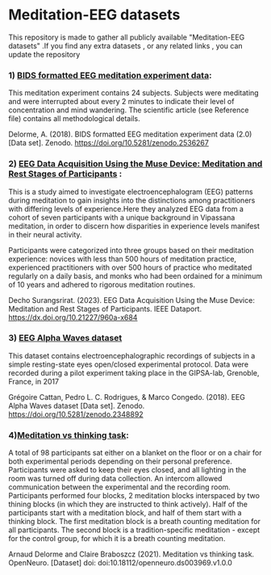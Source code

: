 # Meditation-EEG datasets
This repository is made to gather all publicly available "Meditation-EEG datasets" .If you find any extra datasets , or any related links , you can update the repository

### 1) [BIDS formatted EEG meditation experiment data](https://zenodo.org/records/2536267):
This meditation experiment contains 24 subjects. Subjects were meditating and were interrupted about every 2 minutes to indicate their level of concentration and mind wandering. The scientific article (see Reference file) contains all methodological details.

Delorme, A. (2018). BIDS formatted EEG meditation experiment data (2.0) [Data set]. Zenodo. https://doi.org/10.5281/zenodo.2536267

### 2) [EEG Data Acquisition Using the Muse Device: Meditation and Rest Stages of Participants](https://ieee-dataport.org/documents/eeg-data-acquisition-using-muse-device-meditation-and-rest-stages-participants#files) : 
This is a study aimed to investigate electroencephalogram (EEG) patterns during meditation to gain insights into the distinctions among practitioners with differing levels of experience.Here they analyzed EEG data from a cohort of seven participants with a unique background in Vipassana meditation, in order to discern how disparities in experience levels manifest in their neural activity. 

Participants were categorized into three groups based on their meditation experience: novices with less than 500 hours of meditation practice, experienced practitioners with over 500 hours of practice who meditated regularly on a daily basis, and monks who had been ordained for a minimum of 10 years and adhered to rigorous meditation routines.

Decho Surangsrirat. (2023). EEG Data Acquisition Using the Muse Device: Meditation and Rest Stages of Participants. IEEE Dataport. https://dx.doi.org/10.21227/960a-x684

### 3) [EEG Alpha Waves dataset](https://zenodo.org/records/2348892)
This dataset contains electroencephalographic recordings of subjects in a simple resting-state eyes open/closed experimental protocol. Data were recorded during a pilot experiment taking place in the GIPSA-lab, Grenoble, France, in 2017 

Grégoire Cattan, Pedro L. C. Rodrigues, & Marco Congedo. (2018). EEG Alpha Waves dataset [Data set]. Zenodo. https://doi.org/10.5281/zenodo.2348892

### 4)[Meditation vs thinking task](https://openneuro.org/datasets/ds003969/versions/1.0.0):
A total of 98 participants sat either on a blanket on the floor or on a chair for both experimental periods depending on their personal preference. Participants were asked to keep their eyes closed, and all lighting in the room was turned off during data collection. An intercom allowed communication between the experimental and the recording room.
Participants performed four blocks, 2 meditation blocks interspaced by two thining blocks (in which they are instructed to think actively). Half of the participants start with a meditation block, and half of them start with a thinking block. The first meditation block is a breath counting meditation for all participants. The second block is a tradition-specific meditation - except for the control group, for which it is a breath counting meditation.

Arnaud Delorme and Claire Braboszcz (2021). Meditation vs thinking task. OpenNeuro. [Dataset] doi: doi:10.18112/openneuro.ds003969.v1.0.0
